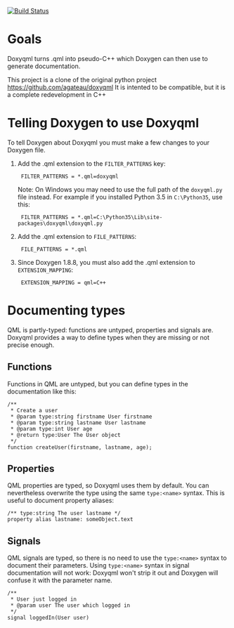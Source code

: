 [![Build Status](https://travis-ci.org/agateau/doxyqml.svg?branch=master)](https://travis-ci.org/agateau/doxyqml)

# Goals

Doxyqml turns .qml into pseudo-C++ which Doxygen can then use to generate
documentation.

This project is a clone of the original python project https://github.com/agateau/doxyqml
It is intented to be compatible, but it is a complete redevelopment in C++

# Telling Doxygen to use Doxyqml

To tell Doxygen about Doxyqml you must make a few changes to your Doxygen file.

1. Add the .qml extension to the `FILTER_PATTERNS` key:

        FILTER_PATTERNS = *.qml=doxyqml

    Note: On Windows you may need to use the full path of the `doxyqml.py` file
    instead. For example if you installed Python 3.5 in `C:\Python35`, use this:

        FILTER_PATTERNS = *.qml=C:\Python35\Lib\site-packages\doxyqml\doxyqml.py

2. Add the .qml extension to `FILE_PATTERNS`:

        FILE_PATTERNS = *.qml

3. Since Doxygen 1.8.8, you must also add the .qml extension to
   `EXTENSION_MAPPING`:

        EXTENSION_MAPPING = qml=C++

# Documenting types

QML is partly-typed: functions are untyped, properties and signals are. Doxyqml
provides a way to define types when they are missing or not precise enough.

## Functions

Functions in QML are untyped, but you can define types in the documentation
like this:

    /**
     * Create a user
     * @param type:string firstname User firstname
     * @param type:string lastname User lastname
     * @param type:int User age
     * @return type:User The User object
     */
    function createUser(firstname, lastname, age);

## Properties

QML properties are typed, so Doxyqml uses them by default. You can nevertheless
overwrite the type using the same `type:<name>` syntax. This is useful to
document property aliases:

    /** type:string The user lastname */
    property alias lastname: someObject.text

## Signals

QML signals are typed, so there is no need to use the `type:<name>` syntax to
document their parameters. Using `type:<name>` syntax in signal documentation
will not work: Doxyqml won't strip it out and Doxygen will confuse it with the
parameter name.

    /**
     * User just logged in
     * @param user The user which logged in
     */
    signal loggedIn(User user)
